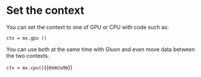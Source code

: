 # Set the context

You can set the context to one of GPU or CPU with code such as:

`ctx = mx.gpu ()`

You can use both at the same time with Gluon and even move data between the two contexts.

`
ctx = mx.cpu()
`{{execute}}
